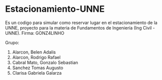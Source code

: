 # Estacionamiento-UNNE
Es un codigo para simular como reservar lugar en el estacionamiento de la UNNE, proyecto para la materia de Fundamentos de Ingeniería (Ing Civil - UNNE). Firma: GONZ4LINHO

Grupo: 
 1. Alarcon, Belen Adalis
 2. Alarcon, Rodrigo Rafael
 3. Cabral Mato, Gonzalo Sebastian
 4. Sanchez Tomas Augusto
 5. Clarisa Gabriela Galarza